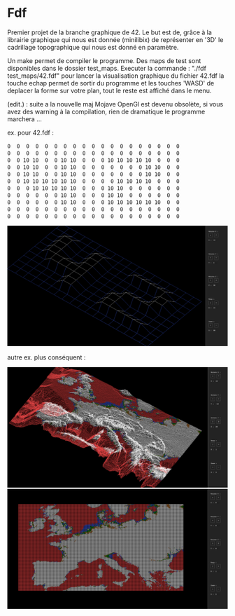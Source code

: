 # Fdf

Premier projet de la branche graphique de 42.
Le but est de, grâce à la librairie graphique qui nous est donnée (minilibix)
de représenter en '3D' le cadrillage topographique qui nous est donné en paramètre.

Un make permet de compiler le programme.
Des maps de test sont disponibles dans le dossier test_maps.
Executer la commande : "./fdf test_maps/42.fdf" pour lancer la visualisation graphique du fichier 42.fdf
la touche echap permet de sortir du programme et les touches 'WASD' de deplacer la forme sur votre plan, tout le reste est affiché dans le menu.

(edit.) : suite a la nouvelle maj Mojave OpenGl est devenu obsolète, si vous avez des warning à la compilation, rien de dramatique le programme marchera ...

ex. pour 42.fdf :

```
0  0  0  0  0  0  0  0  0  0  0  0  0  0  0  0  0  0  0
0  0  0  0  0  0  0  0  0  0  0  0  0  0  0  0  0  0  0
0  0 10 10  0  0 10 10  0  0  0 10 10 10 10 10  0  0  0
0  0 10 10  0  0 10 10  0  0  0  0  0  0  0 10 10  0  0
0  0 10 10  0  0 10 10  0  0  0  0  0  0  0 10 10  0  0
0  0 10 10 10 10 10 10  0  0  0  0 10 10 10 10  0  0  0
0  0  0 10 10 10 10 10  0  0  0 10 10  0  0  0  0  0  0
0  0  0  0  0  0 10 10  0  0  0 10 10  0  0  0  0  0  0
0  0  0  0  0  0 10 10  0  0  0 10 10 10 10 10 10  0  0
0  0  0  0  0  0  0  0  0  0  0  0  0  0  0  0  0  0  0
0  0  0  0  0  0  0  0  0  0  0  0  0  0  0  0  0  0  0

```
![image1](https://github.com/ncoursol/Fdf/blob/master/screenshot/image1.png)

autre ex. plus conséquent :

![image1](https://github.com/ncoursol/Fdf/blob/master/screenshot/image2.png)
![image1](https://github.com/ncoursol/Fdf/blob/master/screenshot/image3.png)
